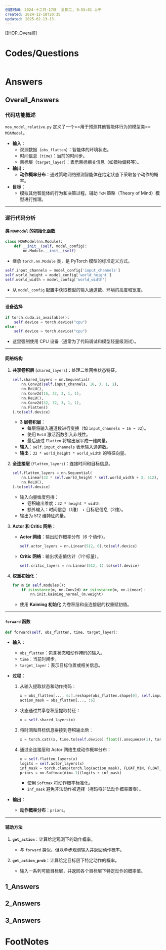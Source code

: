 ```yaml
---
创建时间: 2024-十二月-17日  星期二, 9:55:01 上午
created: 2024-12-18T20:35
updated: 2025-02-13-13.
---
```

[[HOP_Overall]]



# Codes/Questions

```python

```


# Answers

## Overall_Answers
### **代码功能概述**

`moa_model_relative.py` 定义了一个==用于预测其他智能体行为的模型类== `MOAModel`。

- **输入**：
   - 观测数据（`obs_flatten`）：智能体的环境状态。
   - 时间信息（`time`）：当前的时间步。
   - 目标层（`target_layer`）：表示目标相关信息（如猎物偏移等）。
- **输出**：
   - **动作概率分布**：通过策略网络预测智能体在给定状态下采取各个动作的概率。
- **目标**：
   - 模拟其他智能体的行为和决策过程，辅助 `ToM` 策略（Theory of Mind）模型进行推理。

---

### **逐行代码分析**

#### **类 `MOAModel` 的初始化函数**

```python
class MOAModel(nn.Module):
    def __init__(self, model_config):
        nn.Module.__init__(self)
```
- 继承 `torch.nn.Module` 类，是 PyTorch 模型的标准定义方式。

```python
self.input_channels = model_config['input_channels']
self.world_height = model_config['world_height']
self.world_width = model_config['world_width']
```
- 从 `model_config` 配置中获取模型的输入通道数、环境的高度和宽度。

---

#### **设备选择**
```python
if torch.cuda.is_available():
    self.device = torch.device("cpu")
else:
    self.device = torch.device("cpu")
```
- 这里强制使用 CPU 设备（通常为了代码调试和模型轻量级测试）。

---

#### **网络结构**
1. **共享卷积层** (`shared_layers`)：处理二维网格状态特征。
   ```python
   self.shared_layers = nn.Sequential(
       nn.Conv2d(self.input_channels, 16, 3, 1, 1),
       nn.ReLU(),
       nn.Conv2d(16, 32, 3, 1, 1),
       nn.ReLU(),
       nn.Conv2d(32, 32, 3, 1, 1),
       nn.Flatten()
   ).to(self.device)
   ```
   - **3 层卷积层**：
     - 每层将输入通道数进行变换（如 `input_channels → 16 → 32`）。
     - 使用 `ReLU` 激活函数引入非线性。
     - 最后通过 `Flatten` 将输出展平成一维向量。
   - **输入**：`self.input_channels` 表示输入通道数。
   - **输出**：`32 * world_height * world_width` 的特征向量。

2. **全连接层** (`flatten_layers`)：连接时间和目标信息。
   ```python
   self.flatten_layers = nn.Sequential(
       nn.Linear(32 * self.world_height * self.world_width + 3, 512),
       nn.ReLU(),
   ).to(self.device)
   ```
   - 输入向量维度包括：
     - 卷积输出维度：`32 * height * width`
     - 额外输入：时间信息（1维） + 目标层信息（2维）。
   - 输出为 512 维特征向量。

3. **Actor 和 Critic 网络**：
   - **Actor 网络**：输出动作概率分布（6 个动作）。
     ```python
     self.actor_layers = nn.Linear(512, 6).to(self.device)
     ```
   - **Critic 网络**：输出状态值估计（1个标量）。
     ```python
     self.critic_layers = nn.Linear(512, 1).to(self.device)
     ```

4. **权重初始化**：
   ```python
   for m in self.modules():
       if isinstance(m, nn.Conv2d) or isinstance(m, nn.Linear):
           nn.init.kaiming_normal_(m.weight)
   ```
   - 使用 **Kaiming 初始化** 为卷积层和全连接层的权重赋初值。

---

#### **`forward` 函数**

```python
def forward(self, obs_flatten, time, target_layer):
```
- **输入**：
   - `obs_flatten`：包含状态和动作掩码的输入。
   - `time`：当前时间步。
   - `target_layer`：表示目标位置或相关信息。
- **过程**：
   1. 从输入提取状态和动作掩码：
      ```python
      x = obs_flatten[..., 6:].reshape(obs_flatten.shape[0], self.input_channels, self.world_height, self.world_width)
      action_mask = obs_flatten[..., :6]
      ```
   2. 状态通过共享卷积层提取特征：
      ```python
      x = self.shared_layers(x)
      ```
   3. 将时间和目标信息拼接到卷积输出后：
      ```python
      x = torch.cat((x, time.to(self.device).float().unsqueeze(1), target_layer.to(self.device).float()), dim=1)
      ```
   4. 通过全连接层和 Actor 网络生成动作概率分布：
      ```python
      x = self.flatten_layers(x)
      logits = self.actor_layers(x)
      inf_mask = torch.clamp(torch.log(action_mask), FLOAT_MIN, FLOAT_MAX)
      priors = nn.Softmax(dim=-1)(logits + inf_mask)
      ```
      - 使用 `Softmax` 将动作概率标准化。
      - `inf_mask` 避免非法动作被选择（掩码将非法动作概率置零）。

- **输出**：
   - **动作概率分布**：`priors`。

---

#### **辅助方法**

1. **`get_action`**：计算给定观测下的动作概率。
   - 与 `forward` 类似，但以单步观测输入并返回动作概率。

2. **`get_action_prob`**：计算给定目标层下特定动作的概率。
   - 输入一系列可能目标层，并返回各个目标层下特定动作的概率值。


## 1_Answers


## 2_Answers


## 3_Answers




# FootNotes
